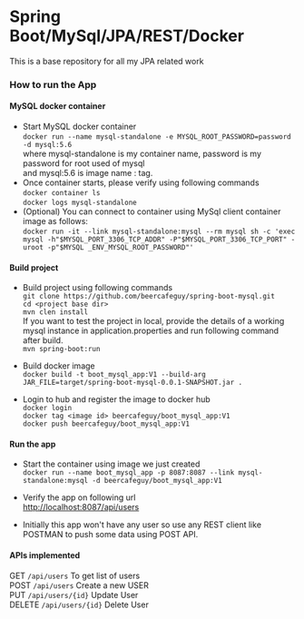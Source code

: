 # Spring Boot/MySql/JPA/REST/Docker
This is a base repository for all my JPA related work

### How to run the App
#### MySQL docker container
* Start MySQL docker container<br>
    `docker run --name mysql-standalone -e MYSQL_ROOT_PASSWORD=password -d mysql:5.6`
    <br>where mysql-standalone is my container name, password is my password for root used of mysql <br>
    and mysql:5.6 is image name : tag.
* Once container starts, please verify using following commands <br>
`docker container ls` <br>
`docker logs mysql-standalone` <br>
* (Optional) You can connect to container using MySql client container image as follows: <br>
`docker run -it --link mysql-standalone:mysql --rm mysql sh -c 'exec mysql -h"$MYSQL_PORT_3306_TCP_ADDR" -P"$MYSQL_PORT_3306_TCP_PORT" -uroot -p"$MYSQL
 _ENV_MYSQL_ROOT_PASSWORD"'` <br>

#### Build project
* Build project using following commands<br>
`git clone https://github.com/beercafeguy/spring-boot-mysql.git` <br>
`cd <project base dir>` <br>
`mvn clen install`<br>
 If you want to test the project in local, provide the details of a working mysql instance in application.properties and run following command after build. <br>
`mvn spring-boot:run`

* Build docker image<br>
`docker build -t boot_mysql_app:V1 --build-arg JAR_FILE=target/spring-boot-mysql-0.0.1-SNAPSHOT.jar .`<br>
* Login to hub and register the image to docker hub<br>
`docker login` <br>
`docker tag <image id> beercafeguy/boot_mysql_app:V1` <br>
`docker push beercafeguy/boot_mysql_app:V1`<br>

#### Run the app
* Start the container using image we just created <br>
`docker run --name boot_mysql_app -p 8087:8087 --link mysql-standalone:mysql -d beercafeguy/boot_mysql_app:V1`

* Verify the app on following url <br>
[http://localhost:8087/api/users](http://localhost:8087/api/users)     

* Initially this app won't have any user so use any REST client like POSTMAN 
to push some data using POST API.

#### APIs implemented
GET     `/api/users`    To get list of users<br>
POST    `/api/users`    Create a new USER<br>
PUT     `/api/users/{id}`   Update User<br>
DELETE  `/api/users/{id}`   Delete User<br>


